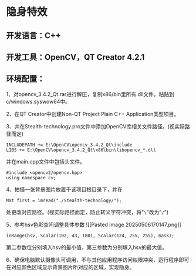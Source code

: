 # 隐身特效
## 开发语言：C++

## 开发工具：OpenCV，QT Creator 4.2.1

## 环境配置：

1、对opencv_3.4.2_Qt.rar进行解压，复制x86/bin里所有.dll文件，粘贴到c/windows.syswow64中。

2、在QT Creator中创建Non-QT Project Plain C++ Application类型项目。

3、并在Stealth-technology.pro文件中添加OpenCV库相关文件路径。(视实际路径而定)
```
INCLUDEPATH += E:\OpenCV\opencv_3.4.2_Qt\include
LIBS += E:\OpenCV\opencv_3.4.2_Qt\x86\bin\libopencv_*.dll
```
并在main.cpp文件中包括头文件。
```
#include <opencv2/opencv.hpp>
using namespace cv;
```

4、拍摄一张背景图片放置于该项目根目录下，并在
```
Mat first = imread("./Stealth-technology/");
```
处更改对应路径。(视实际路径而定，防止转义字符冲突，将"`\`"改为"`/`")

5、参考hsv色彩空间调整具体参数
![[Pasted image 20250506170147.png]]
```
inRange(hsv, Scalar(102, 43, 180), Scalar(124, 255, 255), mask);
```
第二参数位分别填入hsv的最小值，第三参数为分别填入hsv的最大值。

6、确保电脑默认摄像头可调用，不与其他应用程序访问权限冲突，运行程序即可在对应颜色区域显示背景图片所对应的区域，实现隐身。
